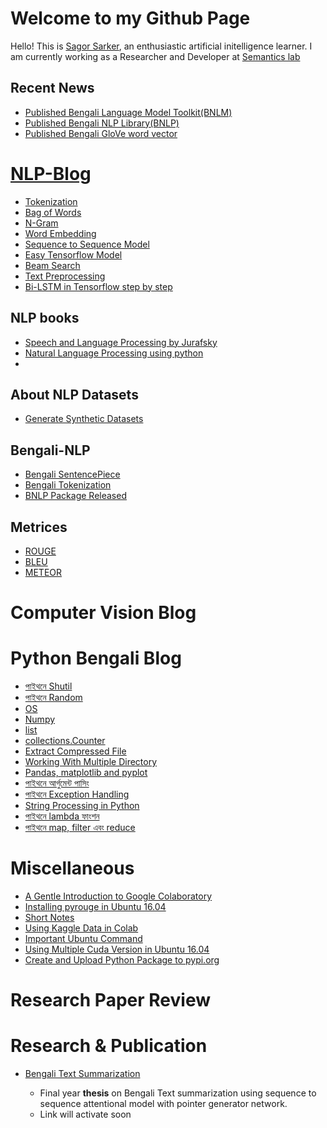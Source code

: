 # Welcome to my Github Page
Hello! This is [Sagor Sarker](https://www.linkedin.com/in/sagor-sarker/), an enthusiastic artificial initelligence learner.
I am currently working as a Researcher and Developer at [Semantics lab](http://semanticslab.net/)

## Recent News
* [Published Bengali Language Model Toolkit(BNLM)](https://github.com/sagorbrur/bnlm)
* [Published Bengali NLP Library(BNLP)](https://github.com/sagorbrur/bnlp)
* [Published Bengali GloVe word vector](https://github.com/sagorbrur/GloVe-Bengali)


# [NLP-Blog](https://sagorbrur.github.io/blog/)
* [Tokenization](tokenization.md)
* [Bag of Words](bow.md)
* [N-Gram](ngram.md)
* [Word Embedding](word-embedding.md)
* [Sequence to Sequence Model](seq2seq-model)
* [Easy Tensorflow Model](easy-tensorflow.md)
* [Beam Search](beamsearch.md)
* [Text Preprocessing](preprocessing/text_preprocessing.md)
* [Bi-LSTM in Tensorflow step by step](nlp_blog/tensorflow-bi-lstm.md)

## NLP books
* [Speech and Language Processing by Jurafsky](https://web.stanford.edu/~jurafsky/slp3/ed3book.pdf)
* [Natural Language Processing using python](https://www.nltk.org/book/)
* 

## About NLP Datasets
* [Generate Synthetic Datasets](https://github.com/sagorbrur/Data_Generation)

## Bengali-NLP
* [Bengali SentencePiece](bengali_nlp/bengali_sentencepiece.md)
* [Bengali Tokenization](bengali-tokenization.md)
* [BNLP Package Released](https://github.com/sagorbrur/bnlp)

## Metrices
* [ROUGE](rouge.md)
* [BLEU](bleu.md)
* [METEOR](meteor.md)


# Computer Vision Blog


# Python Bengali Blog
* [পাইথনে Shutil](python_bn/shutil.md)
* [পাইথনে Random](python_bn/random.md)
* [OS](python_bn/os_py.md)
* [Numpy](python_bn/numpy.md)
* [list](python_bn/list.md)
* [collections.Counter](python_bn/collections_Counter.md)
* [Extract Compressed File](python_bn/extracting_python.md)
* [Working With Multiple Directory](python_bn/working_with_directory.md)
* [Pandas, matplotlib and pyplot](python_bn/Pandas_and_matplotlib.md)
* [পাইথনে আর্গুমেন্ট পাসিং](python_bn/python_argparse.md)
* [পাইথনে Exception Handling](python_bn/exception_handling.md)
* [String Processing in Python](python_bn/string_processing.md)
* [পাইথনে lambda ফাংশন](python_bn/lambda.md)
* [পাইথনে map, filter এবং reduce](python_bn/python_map_filter_reduce.md)

# Miscellaneous
* [A Gentle Introduction to Google Colaboratory](miscellaneous/colab_intro.md)
* [Installing pyrouge in Ubuntu 16.04](install_rouge.md)
* [Short Notes](tools_short_note/library_short.md)
* [Using Kaggle Data in Colab](miscellaneous/kaggle_data_colab.md)
* [Important Ubuntu Command](miscellaneous/im_ubuntu_command.md)
* [Using Multiple Cuda Version in Ubuntu 16.04](miscellaneous/using_multiple_cuda_ubuntu.md)
* [Create and Upload Python Package to pypi.org](miscellaneous/upload_pypi_package.md)

# Research Paper Review


# Research & Publication
* [Bengali Text Summarization](#research-&-publication)

  - Final year **thesis** on Bengali Text summarization using sequence to sequence attentional model with pointer generator network.
  - Link will activate soon
  
